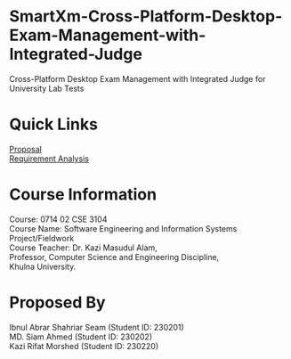 # SmartXm-Cross-Platform-Desktop-Exam-Management-with-Integrated-Judge
Cross-Platform Desktop Exam Management with Integrated Judge for University Lab Tests

# Quick Links  
[Proposal](https://docs.google.com/document/d/1xnETgCx5zEXDHXcuzr8aD2x-dCQ5DRArx1Pf98WG93c/edit?usp=sharing  )  
[Requirement Analysis](https://docs.google.com/document/d/1q2CVK-hvW1qHoh-0eT47mwepx-WefDn5U6LIcBONDUk/edit?usp=sharing)

# Course Information
Course: 0714 02 CSE 3104  
Course Name: Software Engineering and Information Systems Project/Fieldwork  
Course Teacher:  Dr. Kazi Masudul Alam,  
Professor, Computer Science and Engineering Discipline,  
Khulna University.  


# Proposed By
Ibnul Abrar Shahriar Seam (Student ID: 230201)  
MD. Siam Ahmed (Student ID: 230202)  
Kazi Rifat Morshed (Student ID: 230220)

